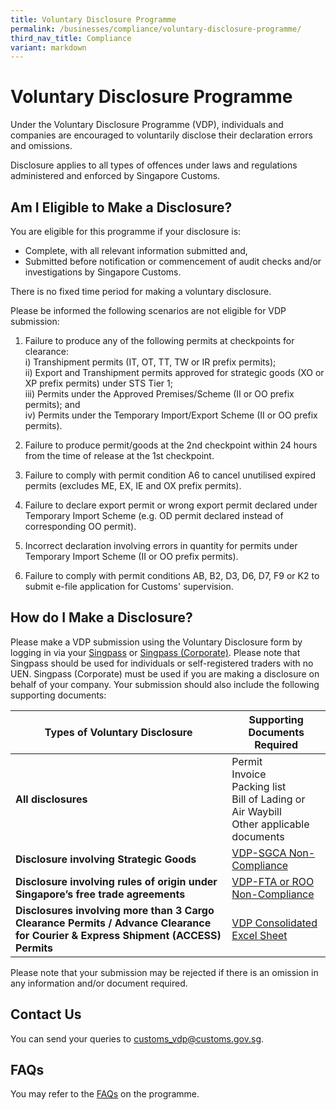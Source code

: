 ```yaml
---
title: Voluntary Disclosure Programme
permalink: /businesses/compliance/voluntary-disclosure-programme/
third_nav_title: Compliance
variant: markdown
---
```

# Voluntary Disclosure Programme

Under the Voluntary Disclosure Programme (VDP), individuals and companies are encouraged to voluntarily disclose their declaration errors and omissions.

Disclosure applies to all types of offences under laws and regulations administered and enforced by Singapore Customs.

## Am I Eligible to Make a Disclosure?

You are eligible for this programme if your disclosure is:

-   Complete, with all relevant information submitted and,
-   Submitted before notification or commencement of audit checks and/or investigations by Singapore Customs.

There is no fixed time period for making a voluntary disclosure.

Please be informed the following scenarios are not eligible for VDP submission:                                              
1)	Failure to produce any of the following permits at checkpoints for clearance:  
i) Transhipment permits (IT, OT, TT, TW or IR prefix permits);  
ii)	Export and Transhipment permits approved for strategic goods (XO or XP prefix permits) under STS Tier 1;  
iii)	Permits under the Approved Premises/Scheme (II or OO prefix permits); and<br>
iv)	Permits under the Temporary Import/Export Scheme (II or OO prefix permits).

2)	Failure to produce permit/goods at the 2nd checkpoint within 24 hours from the time of release at the 1st checkpoint.

3)	Failure to comply with permit condition A6 to cancel unutilised expired permits (excludes ME, EX, IE and OX prefix permits).
 
4)	Failure to declare export permit or wrong export permit declared under Temporary Import Scheme (e.g. OD permit declared instead of corresponding OO permit).
 
5)	Incorrect declaration involving errors in quantity for permits under Temporary Import Scheme (II or OO prefix permits).
 
6)	Failure to comply with permit conditions AB, B2, D3, D6, D7, F9 or K2 to submit e-file application for Customs' supervision.




## How do I Make a Disclosure?

Please make a VDP submission using the Voluntary Disclosure form by logging in via your [Singpass](https://go.gov.sg/vdp-ind) or [Singpass (Corporate)](https://go.gov.sg/vdp-uen). Please note that Singpass should be used for individuals or self-registered traders with no UEN. Singpass (Corporate) must be used if you are making a disclosure on behalf of your company. Your submission should also include the following supporting documents:

| Types of Voluntary Disclosure | Supporting Documents Required |
|--|--|
| **All disclosures** | Permit <br>   Invoice <br>  Packing list <br>  Bill of Lading or Air Waybill <br>   Other applicable documents |
| **Disclosure involving Strategic Goods** | [VDP-SGCA Non-Compliance](/files/businesses/VDP-SGC-non-compliance.doc) |
| **Disclosure involving rules of origin under Singapore’s free trade agreements** | [VDP-FTA or ROO Non-Compliance](/files/businesses/VDP-FTA-ROO-non-compliance.doc) |
|**Disclosures involving more than 3 Cargo Clearance Permits / Advance Clearance for Courier &amp; Express Shipment (ACCESS) Permits** | [VDP Consolidated Excel Sheet](https://go.gov.sg/vdpexcelsheetmorethan3)

Please note that your submission may be rejected if there is an omission in any information and/or document required.

## Contact Us

You can send your queries to  [customs_vdp@customs.gov.sg](mailto:customs_vdp@customs.gov.sg).

## FAQs

You may refer to the  [FAQs](https://ask.gov.sg/customs?topic=Compliance&amp;subtopic=Voluntary%20Disclosure%20Programme#content) on the programme.